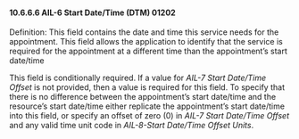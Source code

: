 #### 10.6.6.6 AIL-6 Start Date/Time (DTM) 01202

Definition: This field contains the date and time this service needs for the appointment. This field allows the application to identify that the service is required for the appointment at a different time than the appointment’s start date/time

This field is conditionally required. If a value for _AIL-7 Start Date/Time Offset_ is not provided, then a value is required for this field. To specify that there is no difference between the appointment’s start date/time and the resource’s start date/time either replicate the appointment’s start date/time into this field, or specify an offset of zero (0) in _AIL-7 Start Date/Time Offset_ and any valid time unit code in _AIL-8-Start Date/Time Offset Units_.
